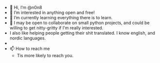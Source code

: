 - 👋 Hi, I’m @n0n8
- 👀 I’m interested in anything open and free!
- 🌱 I’m currently learning everything there is to learn.
- 💞️ I may be open to collaborate on small python projects, and could be willing to get nitty-gritty if I'm really interested.
- I also like helping people getting their shit translated. I know english, and nordic languages.
- 
- 📫 How to reach me
  - Tis more likely to reach you.

<!---
n0n8/n0n8 is a ✨ special ✨ repository because its `README.md` (this file) appears on your GitHub profile.
You can click the Preview link to take a look at your changes.
--->

